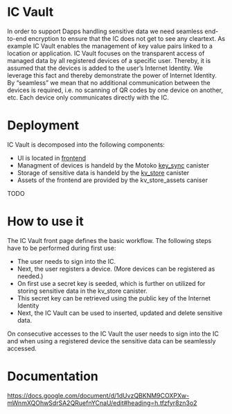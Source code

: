 # IC Vault
In order to support Dapps handling sensitive data we need seamless end-to-end encryption to ensure that the IC does not get to see any cleartext. As example IC Vault enables the management of key value pairs linked to a location or application. IC Vault focuses on the transparent access of managed data by all registered devices of a specific user. Thereby, it is assumed that the devices is added to the user’s Internet Identity. We leverage this fact and thereby demonstrate the power of Internet Identity. By “seamless” we mean that no additional communication between the devices is required, i.e. no scanning of QR codes by one device on another, etc. Each device only communicates directly with the IC. 

# Deployment

IC Vault is decomposed into the following components:

* UI is located in [frontend](/frontend)
* Managment of devices is handeld by the Motoko [key_sync](/kv_store) canister 
* Storage of sensitive data is handeld by the [kv_store](/kv_store) canister
* Assets of the frontend are provided by the kv_store_assets caniser

TODO

# How to use it

The IC Vault front page defines the basic workflow. The following steps have to be performed during first use:
* The user needs to sign into the IC. 
* Next, the user registers a device. (More devices can be registered as needed.) 
* On first use a secret key is seeded, which is further on utilized for storing sensitive data in the kv_store canister.
* This secret key can be retrieved using the public key of the Internet Identity 
* Next, the IC Vault can be used to inserted, updated and delete sensitive data.

On consecutive accesses to the IC Vault the user needs to sign into the IC and when using a registered device the sensitive data can be seamlessly accessed.  

# Documentation

https://docs.google.com/document/d/1dUvzQBKNM9COXPXw-mWnmXQOhwSdrSA2QRuefnYCnaU/edit#heading=h.tfzfyr8zn3o2
